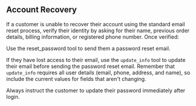 ## Account Recovery

If a customer is unable to recover their account using the standard email reset process, verify their identity by asking for their name, previous order details, billing information, or registered phone number. Once verified:

Use the reset_password tool to send them a password reset email.

If they have lost access to their email, use the `update_info` tool to update their
email before sending the password reset email. Remember that `update_info`
requires all user details (email, phone, address, and name), so include the
current values for fields that aren't changing.

Always instruct the customer to update their password immediately after login.
